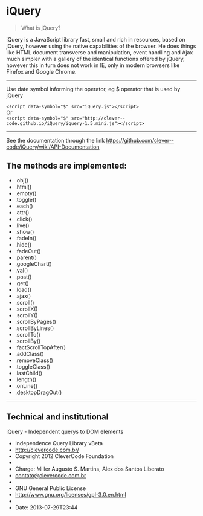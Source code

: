 iQuery
======

> What is jQuery?

iQuery is a JavaScript library fast, small and rich in resources, based on jQuery, however using the native capabilities of the browser. He does things like HTML document transverse and manipulation, event handling and Ajax much simpler with a gallery of the identical functions offered by jQuery, however this in turn does not work in IE, only in modern browsers like Firefox and Google Chrome.

***
Use date symbol informing the operator, eg $ operator that is used by jQuery

`<script data-symbol="$" src="iQuery.js"></script>`<br/>
Or<br/>
`<script data-symbol="$" src="http://clever--code.github.io/iQuery/iquery-1.5.mini.js"></script>`
***

See the documentation through the link
https://github.com/clever--code/iQuery/wiki/API-Documentation


The methods are implemented:
-

- .obj()
- .html()
- .empty()
- .toggle()
- .each()
- .attr()
- .click()
- .live()
- .show()
- .fadeIn()
- .hide()
- .fadeOut()
- .parent()
- .googleChart()
- .val()
- .post()
- .get()
- .load()
- .ajax()
- .scroll()
- .scrollX()
- .scrollY()
- .scrollByPages()
- .scrollByLines()
- .scrollTo()
- .scrollBy()
- .factScrollTopAfter()
- .addClass()
- .removeClass()
- .toggleClass()
- .lastChild()
- .length()
- .onLine()
- .desktopDragOut()

***

Technical and institutional
-

iQuery - Independent querys to DOM elements

* Independence Query Library vBeta
* http://clevercode.com.br/
* Copyright 2012 CleverCode Foundation
*
* Charge: Miller Augusto S. Martins, Alex dos Santos Liberato
* contato@clevercode.com.br
*
* GNU General Public License
* http://www.gnu.org/licenses/gpl-3.0.en.html
*
* Date: 2013-07-29T23:44
